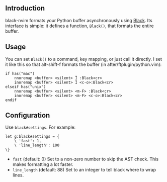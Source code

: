 ## Introduction

black-nvim formats your Python buffer asynchronously using [Black]. Its interface is
simple: it defines a function, `Black()`, that formats the entire buffer.

[black]: https://github.com/psf/black

## Usage

You can set `Black()` to a command, key mapping, or just call it directly.
I set it like this so that alt-shift-f formats the buffer
(in after/ftplugin/python.vim):

```vim
if has("mac")
    nnoremap <buffer> <silent> Ï :Black<cr>
    inoremap <buffer> <silent> Ï <c-o>:Black<cr>
elseif has("unix")
    nnoremap <buffer> <silent> <m-F> :Black<cr>
    inoremap <buffer> <silent> <m-F> <c-o>:Black<cr>
endif
```

## Configuration

Use `black#settings`. For example:

```vim
let g:black#settings = {
    \ 'fast': 1,
    \ 'line_length': 100
\}
```

- `fast` (default: 0)
  Set to a non-zero number to skip the AST check. This makes formatting a lot faster.
- `line_length` (default: 88)
  Set to an integer to tell black where to wrap lines.
